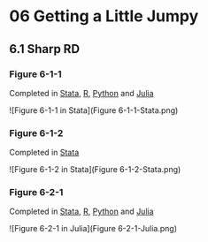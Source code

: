 # 06 Getting a Little Jumpy
## 6.1 Sharp RD

### Figure 6-1-1

Completed in [Stata](Figure%206-1-1.do), [R](Figure%206-1-1.r), [Python](Figure%206-1-1.py) and [Julia](Figure%206-1-1.jl)

![Figure 6-1-1 in Stata](Figure 6-1-1-Stata.png)

### Figure 6-1-2

Completed in [Stata](Figure%206-1-2.do)

![Figure 6-1-2 in Stata](Figure 6-1-2-Stata.png)

### Figure 6-2-1

Completed in [Stata](Figure%206-2-1.do), [R](Figure%206-2-1.r), [Python](Figure%206-2-1.py) and [Julia](Figure%206-1-1.jl)

![Figure 6-2-1 in Julia](Figure 6-2-1-Julia.png)
